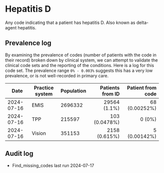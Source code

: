 # Hepatitis D

Any code indicating that a patient has hepatitis D. Also known as delta-agent hepatitis.

## Prevalence log

By examining the prevalence of codes (number of patients with the code in their record) broken down by clinical system, we can attempt to validate the clinical code sets and the reporting of the conditions. Here is a log for this code set. The prevalence range `0% - 0.003%` suggests this has a very low prevalence, or is not well-recorded in primary care.

| Date       | Practice system | Population | Patients from ID | Patient from code |
| ---------- | --------------- | ---------- | ---------------: | ----------------: |
| 2024-07-16 | EMIS            | 2696332    |     29564 (1.1%) |     68 (0.00252%) |
| 2024-07-16 | TPP             | 215597     |    103 (0.0478%) |            0 (0%) |
| 2024-07-16 | Vision          | 351153     |    2158 (0.615%) |      5 (0.00142%) |

## Audit log

- Find_missing_codes last run 2024-07-17
